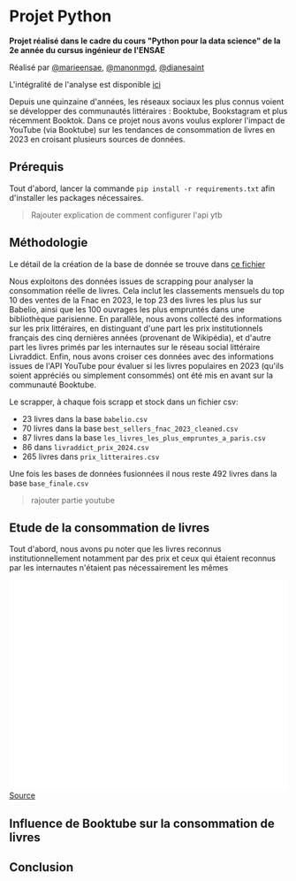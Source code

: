 # Projet Python

**Projet réalisé dans le cadre du cours "Python pour la data science" de la 2e année du cursus ingénieur de l'ENSAE**

Réalisé par [@marieensae](https://github.com/marieensae), [@manonmgd](https://github.com/manonmgd), [@dianesaint](https://github.com/dianesaint)

L'intégralité de l'analyse est disponible [ici](https://github.com/manonmgd/pythonds_MM_MM_DS/blob/main/analyse_de_donn%C3%A9es.ipynb)

Depuis une quinzaine d'années, les réseaux sociaux les plus connus voient se développer des communautés littéraires : Booktube, Bookstagram et plus récemment Booktok. Dans ce projet nous avons voulus explorer l'impact de YouTube (via Booktube) sur les tendances de consommation de livres en 2023 en croisant plusieurs sources de données.


## Prérequis

Tout d'abord, lancer la commande `pip install -r requirements.txt` afin d'installer les packages nécessaires. 

> Rajouter explication de comment configurer l'api ytb


## Méthodologie 

Le détail de la création de la base de donnée se trouve dans [ce fichier](https://github.com/manonmgd/pythonds_MM_MM_DS/blob/main/cr%C3%A9ation_base.ipynb)

Nous exploitons des données issues de scrapping pour analyser la consommation réelle de livres. Cela inclut les classements mensuels du top 10 des ventes de la Fnac en 2023, le top 23 des livres les plus lus sur Babelio, ainsi que les 100 ouvrages les plus empruntés dans une bibliothèque parisienne. En parallèle, nous avons collecté des informations sur les prix littéraires, en distinguant d'une part les prix institutionnels français des cinq dernières années (provenant de Wikipédia), et d'autre part les livres primés par les internautes sur le réseau social littéraire Livraddict. Enfin, nous avons croiser ces données avec des informations issues de l'API YouTube pour évaluer si les livres populaires en 2023 (qu'ils soient appréciés ou simplement consommés) ont été mis en avant sur la communauté Booktube.

Le scrapper, à chaque fois scrapp et stock dans un fichier csv:
- 23 livres dans la base `babelio.csv`
- 70 livres dans la base `best_sellers_fnac_2023_cleaned.csv`
- 87 livres dans la base `les_livres_les_plus_empruntes_a_paris.csv`
- 86 dans `livraddict_prix_2024.csv`
- 265 livres dans `prix_litteraires.csv`

Une fois les bases de données fusionnées il nous reste 492 livres dans la base `base_finale.csv`

> rajouter partie youtube


## Etude de la consommation de livres

Tout d'abord, nous avons pu noter que les livres reconnus institutionnellement notamment par des prix et ceux qui étaient reconnus par les internautes n'étaient pas nécessairement les mêmes 

   ![image](/reco_institutionnelle.png)   
   [Source](https://github.com/manonmgd/pythonds_MM_MM_DS/blob/main/analyse_de_donn%C3%A9es.ipynb)



## Influence de Booktube sur la consommation de livres

## Conclusion

